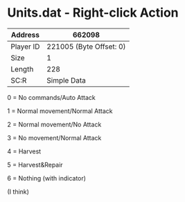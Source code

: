 
#  Units.dat - Right-click Action
Address   | 662098
----------|-------------
Player ID | 221005 (Byte Offset: 0)
Size 	  | 1
Length 	  | 228
SC:R      | Simple Data

0 = No commands/Auto Attack
1 = Normal movement/Normal Attack
2 = Normal movement/No Attack
3 = No movement/Normal Attack
4 = Harvest
5 = Harvest&Repair
6 = Nothing (with indicator)
(I think)
